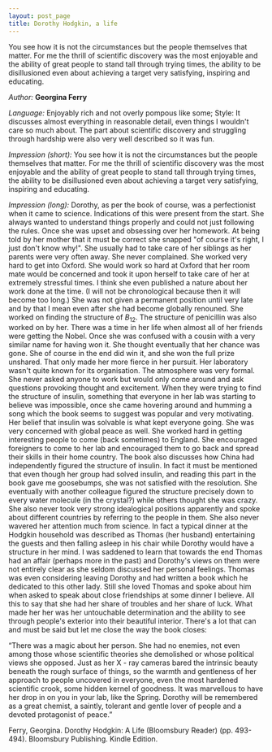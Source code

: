 ```yaml
---
layout: post_page
title: Dorothy Hodgkin, a life
---
```


You see how it is not the circumstances but the people themselves that matter. For me the thrill of scientific discovery was the most enjoyable and the ability of great people to stand tall through trying times, the ability to be disillusioned even about achieving a target very satisfying, inspiring and educating.

*Author:* **Georgina Ferry**

*Language:* Enjoyably rich and not overly pompous like some; Style: It discusses almost everything in reasonable detail, even things I wouldn't care so much about. The part about scientific discovery and struggling through hardship were also very well described so it was fun.

*Impression (short):* You see how it is not the circumstances but the people themselves that matter. For me the thrill of scientific discovery was the most enjoyable and the ability of great people to stand tall through trying times, the ability to be disillusioned even about achieving a target very satisfying, inspiring and educating.

*Impression (long):* Dorothy, as per the book of course, was a perfectionist when it came to science. Indications of this were present from the start. She always wanted to understand things properly and could not just following the rules. Once she was upset and obsessing over her homework. At being told by her mother that it must be correct she snapped "of course it's right, I just don't know why!". She usually had to take care of her siblings as her parents were very often away. She never complained. She worked very hard to get into Oxford. She would work so hard at Oxford that her room mate would be concerned and took it upon herself to take care of her at extremely stressful times. I think she even published a nature about her work done at the time. (I will not be chronological because then it will become too long.) She was not given a permanent position until very late and by that I mean even after she had become globally renouned. She worked on finding the structure of $B_{12}$. The structure of penicillin was also worked on by her. There was a time in her life when almost all of her friends were getting the Nobel. Once she was confused with a cousin with a very similar name for having won it. She thought eventually that her chance was gone. She of course in the end did win it, and she won the full prize unshared. That only made her more fierce in her pursuit. Her laboratory wasn't quite known for its organisation. The atmosphere was very formal. She never asked anyone to work but would only come around and ask questions provoking thought and excitement. When they were trying to find the structure of insulin, something that everyone in her lab was starting to believe was impossible, once she came hovering around and humming a song which the book seems to suggest was popular and very motivating. Her belief that insulin was solvable is what kept everyone going. She was very concerned with global peace as well. She worked hard in getting interesting people to come (back sometimes) to England. She encouraged foreigners to come to her lab and encouraged them to go back and spread their skills in their home country. The book also discusses how China had independently figured the structure of insulin. In fact it must be mentioned that even though her group had solved insulin, and reading this part in the book gave me goosebumps, she was not satisfied with the resolution. She eventually with another colleague figured the structure precisely down to every water molecule (in the crystal?) while others thought she was crazy. She also never took very strong idealogical positions apparently and spoke about different countries by referring to the people in them. She also never wavered her attention much from science. In fact a typical dinner at the Hodgkin household was described as Thomas (her husband) entertaining the guests and then falling asleep in his chair while Dorothy would have a structure in her mind. I was saddened to learn that towards the end Thomas had an affair (perhaps more in the past) and Dorothy's views on them were not entirely clear as she seldom discussed her personal feelings. Thomas was even considering leaving Dorothy and had written a book which he dedicated to this other lady. Still she loved Thomas and spoke about him when asked to speak about close friendships at some dinner I believe. All this to say that she had her share of troubles and her share of luck. What made her her was her untouchable determination and the ability to see through people's exterior into their beautiful interior. There's a lot that can and must be said but let me close the way the book closes: 

“There was a magic about her person. She had no enemies, not even among those whose scientific theories she demolished or whose political views she opposed. Just as her X - ray cameras bared the intrinsic beauty beneath the rough surface of things, so the warmth and gentleness of her approach to people uncovered in everyone, even the most hardened scientific crook, some hidden kernel of goodness. It was marvellous to have her drop in on you in your lab, like the Spring. Dorothy will be remembered as a great chemist, a saintly, tolerant and gentle lover of people and a devoted protagonist of peace.”

Ferry, Georgina. Dorothy Hodgkin: A Life (Bloomsbury Reader) (pp. 493-494). Bloomsbury Publishing. Kindle Edition. 